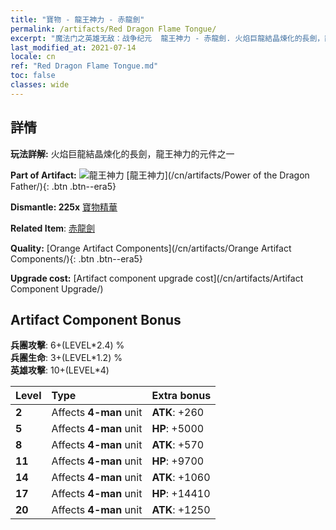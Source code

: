```yaml
---
title: "寶物 - 龍王神力 - 赤龍劍"
permalink: /artifacts/Red Dragon Flame Tongue/
excerpt: "魔法门之英雄无敌：战争纪元  龍王神力 - 赤龍劍. 火焰巨龍結晶煉化的長劍，龍王神力的元件之一"
last_modified_at: 2021-07-14
locale: cn
ref: "Red Dragon Flame Tongue.md"
toc: false
classes: wide
---
```




## 詳情

 **玩法詳解:** 火焰巨龍結晶煉化的長劍，龍王神力的元件之一

 **Part of Artifact:** ![龍王神力](/images/t/icon_artifact_40.png) [龍王神力](/cn/artifacts/Power of the Dragon Father/){: .btn .btn--era5}

 **Dismantle: 225x** [寶物精華](/cn/Items/con_905/)

 **Related Item**: [赤龍劍](/cn/Items/art_146/)

 **Quality:** [Orange Artifact Components](/cn/artifacts/Orange Artifact Components/){: .btn .btn--era5}

 **Upgrade cost:** [Artifact component upgrade cost](/cn/artifacts/Artifact Component Upgrade/)

## Artifact Component Bonus

  **兵團攻擊**: 6+(LEVEL\*2.4) %<br/>**兵團生命**: 3+(LEVEL\*1.2) %<br/>**英雄攻擊**: 10+(LEVEL\*4)

  |  Level  | Type |    Extra bonus  | 
  |:--------|:-----|:----------------| 
  | **2** | Affects **4-man** unit | **ATK**: +260 | 
  | **5** | Affects **4-man** unit | **HP**: +5000 | 
  | **8** | Affects **4-man** unit | **ATK**: +570 | 
  | **11** | Affects **4-man** unit | **HP**: +9700 | 
  | **14** | Affects **4-man** unit | **ATK**: +1060 | 
  | **17** | Affects **4-man** unit | **HP**: +14410 | 
  | **20** | Affects **4-man** unit | **ATK**: +1250 | 
